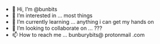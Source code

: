 - 👋 Hi, I’m @bunbits
- 👀 I’m interested in ... most things
- 🌱 I’m currently learning ... anything i can get my hands on
- 💞️ I’m looking to collaborate on ... ???
- 📫 How to reach me ... bunburybits@ protonmail .com

<!---
bunbits/bunbits is a ✨ special ✨ repository because its `README.md` (this file) appears on your GitHub profile.
You can click the Preview link to take a look at your changes.
--->
